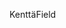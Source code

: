 <span data-ttu-id="fed66-101">Kenttä</span><span class="sxs-lookup"><span data-stu-id="fed66-101">Field</span></span>
